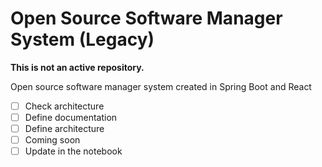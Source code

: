 # Open Source Software Manager System (Legacy)

**This is not an active repository.**

Open source software manager system created in Spring Boot and React
- [ ] Check architecture
- [ ] Define documentation
- [ ] Define architecture
- [ ] Coming soon
- [ ] Update in the notebook
